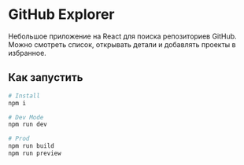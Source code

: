# GitHub Explorer

Небольшое приложение на React для поиска репозиториев GitHub.  
Можно смотреть список, открывать детали и добавлять проекты в избранное.

## Как запустить

```bash
# Install
npm i

# Dev Mode
npm run dev

# Prod
npm run build
npm run preview

